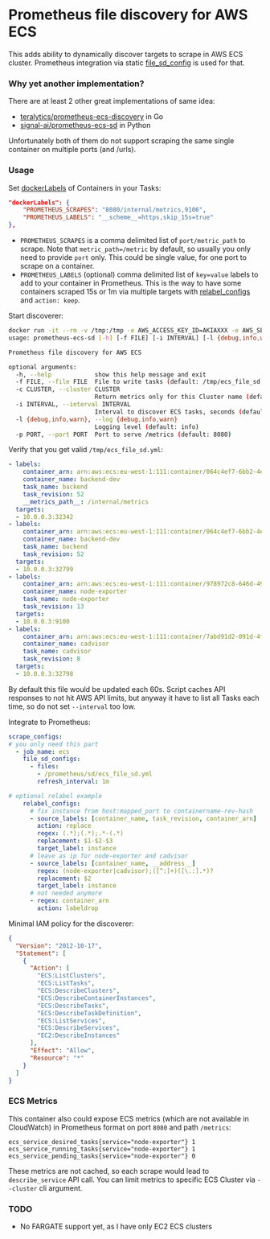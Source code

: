 # Prometheus file discovery for AWS ECS

This adds ability to dynamically discover targets to scrape in AWS ECS cluster. Prometheus integration via static [file_sd_config](https://prometheus.io/docs/prometheus/latest/configuration/configuration/#file_sd_config) is used for that.

### Why yet another implementation?
There are at least 2 other great implementations of same idea:
 - [teralytics/prometheus-ecs-discovery](https://github.com/teralytics/prometheus-ecs-discovery) in Go
 - [signal-ai/prometheus-ecs-sd](https://github.com/signal-ai/prometheus-ecs-sd) in Python

Unfortunately both of them do not support scraping the same single container on multiple ports (and /urls).

### Usage

Set [dockerLabels](https://docs.aws.amazon.com/AmazonECS/latest/developerguide/task_definition_parameters.html#container_definition_labels) of Containers in your Tasks:
```json
"dockerLabels": {
    "PROMETHEUS_SCRAPES": "8080/internal/metrics,9106",
    "PROMETHEUS_LABELS": "__scheme__=https,skip_15s=true"
},
```
- `PROMETHEUS_SCRAPES` is a comma delimited list of `port/metric_path` to scrape. Note that `metric_path=/metric` by default, so usually you only need to provide `port` only. This could be single value, for one port to scrape on a container.
- `PROMETHEUS_LABELS` (optional) comma delimited list of `key=value` labels to add to your container in Prometheus. This is the way to have some containers scraped 15s or 1m via multiple targets with [relabel_configs](https://prometheus.io/docs/prometheus/latest/configuration/configuration/#relabel_config) and `action: keep`.

Start discoverer:
```bash
docker run -it --rm -v /tmp:/tmp -e AWS_ACCESS_KEY_ID=AKIAXXX -e AWS_SECRET_ACCESS_KEY=xxx -e AWS_DEFAULT_REGION=eu-west-1 sepa/ecs-sd -h
usage: prometheus-ecs-sd [-h] [-f FILE] [-i INTERVAL] [-l {debug,info,warn}]

Prometheus file discovery for AWS ECS

optional arguments:
  -h, --help            show this help message and exit
  -f FILE, --file FILE  File to write tasks (default: /tmp/ecs_file_sd.yml)
  -c CLUSTER, --cluster CLUSTER
                        Return metrics only for this Cluster name (default: all)
  -i INTERVAL, --interval INTERVAL
                        Interval to discover ECS tasks, seconds (default: 60)
  -l {debug,info,warn}, --log {debug,info,warn}
                        Logging level (default: info)
  -p PORT, --port PORT  Port to serve /metrics (default: 8080)
```
Verify that you get valid `/tmp/ecs_file_sd.yml`:
```yaml
- labels:
    container_arn: arn:aws:ecs:eu-west-1:111:container/064c4ef7-6bb2-4ec3-b619-e0d6896f52c4
    container_name: backend-dev
    task_name: backend
    task_revision: 52
    __metrics_path__: /internal/metrics
  targets:
  - 10.0.0.3:32342
- labels:
    container_arn: arn:aws:ecs:eu-west-1:111:container/064c4ef7-6bb2-4ec3-b619-e0d6896f52c4
    container_name: backend-dev
    task_name: backend
    task_revision: 52
  targets:
  - 10.0.0.3:32799
- labels:
    container_arn: arn:aws:ecs:eu-west-1:111:container/978972c8-646d-49cc-9933-4bb3daa2eeea
    container_name: node-exporter
    task_name: node-exporter
    task_revision: 13
  targets:
  - 10.0.0.3:9100
- labels:
    container_arn: arn:aws:ecs:eu-west-1:111:container/7abd91d2-091d-4f12-80a7-14c279260aac
    container_name: cadvisor
    task_name: cadvisor
    task_revision: 8
  targets:
  - 10.0.0.3:32798
```
By default this file would be updated each 60s. Script caches API responses to not hit AWS API limits, but anyway it have to list all Tasks each time, so do not set `--interval` too low.

Integrate to Prometheus:
```yaml
scrape_configs:
# you only need this part
  - job_name: ecs
    file_sd_configs:
      - files:
        - /prometheus/sd/ecs_file_sd.yml
        refresh_interval: 1m

# optional relabel example 
    relabel_configs:
      # fix instance from host:mapped_port to containername-rev-hash
      - source_labels: [container_name, task_revision, container_arn]
        action: replace
        regex: (.*);(.*);.*-(.*)
        replacement: $1-$2-$3
        target_label: instance
      # leave as ip for node-exporter and cadvisor
      - source_labels: [container_name, __address__]
        regex: (node-exporter|cadvisor);([^:]+)([\.:].*)?
        replacement: $2
        target_label: instance
      # not needed anymore
      - regex: container_arn
        action: labeldrop
```

Minimal IAM policy for the discoverer:
```json
{
  "Version": "2012-10-17",
  "Statement": [
    {
      "Action": [
        "ECS:ListClusters",
        "ECS:ListTasks",
        "ECS:DescribeClusters",
        "ECS:DescribeContainerInstances",
        "ECS:DescribeTasks",
        "ECS:DescribeTaskDefinition",
        "ECS:ListServices",
        "ECS:DescribeServices",
        "EC2:DescribeInstances"
      ],
      "Effect": "Allow",
      "Resource": "*"
    }
  ]
}
```

### ECS Metrics
This container also could expose ECS metrics (which are not available in CloudWatch) in Prometheus format on port `8080` and path `/metrics`:
```
ecs_service_desired_tasks{service="node-exporter"} 1
ecs_service_running_tasks{service="node-exporter"} 1
ecs_service_pending_tasks{service="node-exporter"} 0
```
These metrics are not cached, so each scrape would lead to `describe_service` API call. You can limit metrics to specific ECS Cluster via `--cluster` cli argument. 

### TODO
 - No FARGATE support yet, as I have only EC2 ECS clusters
